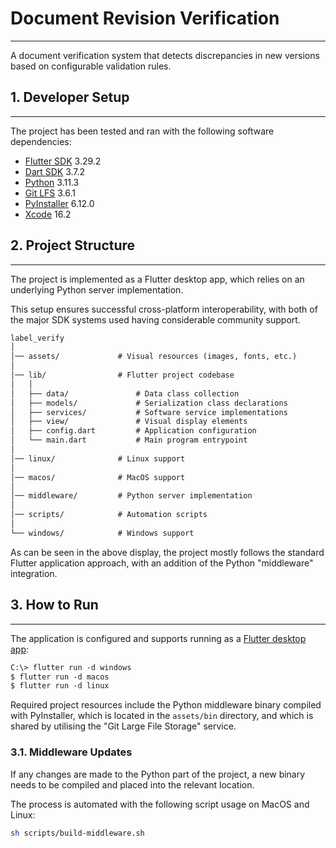 # Document Revision Verification

---

A document verification system that detects discrepancies in new versions based on configurable validation rules.

## 1. Developer Setup

---

The project has been tested and ran with the following software dependencies:

- [Flutter SDK](https://docs.flutter.dev/get-started/install) 3.29.2
- [Dart SDK](https://dart.dev/get-dart) 3.7.2
- [Python](https://www.python.org/downloads/) 3.11.3
- [Git LFS](https://git-lfs.com) 3.6.1
- [PyInstaller](https://pyinstaller.org) 6.12.0
- [Xcode](https://developer.apple.com/xcode/) 16.2

## 2. Project Structure

---

The project is implemented as a Flutter desktop app, which relies on an underlying Python server implementation.

This setup ensures successful cross-platform interoperability,
with both of the major SDK systems used having considerable community support.

```txt
label_verify
│
│── assets/             # Visual resources (images, fonts, etc.)
│
│── lib/                # Flutter project codebase
│   │
│   ├── data/               # Data class collection
│   ├── models/             # Serialization class declarations
│   ├── services/           # Software service implementations
│   ├── view/               # Visual display elements
│   ├── config.dart         # Application configuration
│   └── main.dart           # Main program entrypoint
│
│── linux/              # Linux support
│
│── macos/              # MacOS support
│
│── middleware/         # Python server implementation
│
│── scripts/            # Automation scripts
│
└── windows/            # Windows support
```

As can be seen in the above display, the project mostly follows the standard Flutter application approach,
with an addition of the Python "middleware" integration.

## 3. How to Run

---

The application is configured and supports running as a
[Flutter desktop app](https://docs.flutter.dev/platform-integration/desktop):

```txt
C:\> flutter run -d windows
$ flutter run -d macos
$ flutter run -d linux
```

Required project resources include the Python middleware binary compiled with PyInstaller,
which is located in the `assets/bin` directory, and which is shared by utilising the "Git Large File Storage" service.

### 3.1. Middleware Updates

If any changes are made to the Python part of the project,
a new binary needs to be compiled and placed into the relevant location.

The process is automated with the following script usage on MacOS and Linux:

```sh
sh scripts/build-middleware.sh
```
